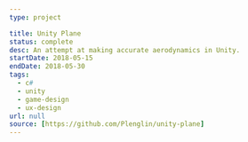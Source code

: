 ```yaml
---
type: project

title: Unity Plane
status: complete
desc: An attempt at making accurate aerodynamics in Unity.
startDate: 2018-05-15
endDate: 2018-05-30
tags:
  - c#
  - unity
  - game-design
  - ux-design
url: null
source: [https://github.com/Plenglin/unity-plane]
---
```

